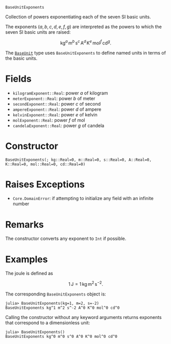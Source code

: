 ```
BaseUnitExponents
```

Collection of powers exponentiating each of the seven SI basic units.

The exponents $(a, b, c, d, e, f, g)$ are interpreted as the powers to which the seven SI basic units are raised:

$$
\mathrm{kg}^a \, \mathrm{m}^b \, \mathrm{s}^c \, \mathrm{A}^d \, \mathrm{K}^e \, \mathrm{mol}^f \, \mathrm{cd}^g.
$$

The [`BaseUnit`](@ref) type uses `BaseUnitExponents` to define named units in terms of the basic units.

# Fields

  * `kilogramExponent::Real`: power $a$ of kilogram
  * `meterExponent::Real`: power $b$ of meter
  * `secondExponent::Real`: power $c$ of second
  * `ampereExponent::Real`: power $d$ of ampere
  * `kelvinExponent::Real`: power $e$ of kelvin
  * `molExponent::Real`: power $f$ of mol
  * `candelaExponent::Real`: power $g$ of candela

# Constructor

```
BaseUnitExponents(; kg::Real=0, m::Real=0, s::Real=0, A::Real=0, K::Real=0, mol::Real=0, cd::Real=0)
```

# Raises Exceptions

  * `Core.DomainError`: if attempting to initialize any field with an infinite number

# Remarks

The constructor converts any exponent to `Int` if possible.

# Examples

The joule is defined as

$$
 1\,\mathrm{J} = 1\,\mathrm{kg}\,\mathrm{m^2}\,\mathrm{s^{-2}}.
$$

The corresponding `BaseUnitExponents` object is:

```jldoctest
julia> BaseUnitExponents(kg=1, m=2, s=-2)
BaseUnitExponents kg^1 m^2 s^-2 A^0 K^0 mol^0 cd^0
```

Calling the constructor without any keyword arguments returns exponents that correspond to a dimensionless unit:

```jldoctest
julia> BaseUnitExponents()
BaseUnitExponents kg^0 m^0 s^0 A^0 K^0 mol^0 cd^0
```
